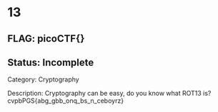 # 13

## FLAG: picoCTF{}

## Status: Incomplete

Category: Cryptography

Description: Cryptography can be easy, do you know what ROT13 is? cvpbPGS{abg_gbb_onq_bs_n_ceboyrz}
